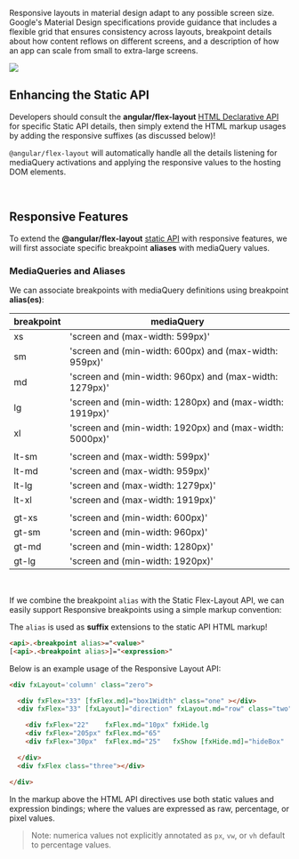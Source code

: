 Responsive layouts in material design adapt to any possible screen size. Google's Material Design specifications provide guidance that includes a flexible grid that ensures consistency across layouts, breakpoint details about how content reflows on different screens, and a description of how an app can scale from small to extra-large screens.

<a href="https://material.io/guidelines/layout/responsive-ui.html" target="_blank">
<img src="http://material-design.storage.googleapis.com/publish/material_v_4/material_ext_publish/0B8olV15J7abPSGFxemFiQVRtb1k/layout_adaptive_breakpoints_01.png">
</a>

<br/>

## Enhancing the Static API

Developers should consult the **angular/flex-layout** [HTML Declarative API](https://github.com/angular/flex-layout/wiki/API-Documentation#html-api-declarative) for specific Static API details, then simply extend the HTML  markup usages by adding the responsive suffixes (as discussed below)!

`@angular/flex-layout` will automatically handle all the details listening for mediaQuery activations and applying the responsive values to the hosting DOM elements.

<br/>

## Responsive Features

To extend the **@angular/flex-layout** [static API](https://github.com/angular/flex-layout/wiki/Declarative-API-Overview) with responsive features, we will first associate specific breakpoint **aliases** with mediaQuery values. 

### MediaQueries and Aliases

We can associate breakpoints with mediaQuery definitions using breakpoint **alias(es)**:

| breakpoint | mediaQuery |
|--------|--------|
| xs    | 'screen and (max-width: 599px)'                         |
| sm    | 'screen and (min-width: 600px) and (max-width: 959px)'  |
| md    | 'screen and (min-width: 960px) and (max-width: 1279px)' |
| lg    | 'screen and (min-width: 1280px) and (max-width: 1919px)'|
| xl    | 'screen and (min-width: 1920px) and (max-width: 5000px)'|
|       |                                                         |
| lt-sm | 'screen and (max-width: 599px)'                         |
| lt-md | 'screen and (max-width: 959px)'                         |
| lt-lg | 'screen and (max-width: 1279px)'                        |
| lt-xl | 'screen and (max-width: 1919px)'                        |
|       |                                                         |
| gt-xs | 'screen and (min-width: 600px)'                         |
| gt-sm | 'screen and (min-width: 960px)'                         |
| gt-md | 'screen and (min-width: 1280px)'                        |
| gt-lg | 'screen and (min-width: 1920px)'                        |
<br/>

If we combine the breakpoint `alias` with the Static Flex-Layout API, we can easily support Responsive breakpoints using a simple markup convention: 

The `alias` is used as **suffix** extensions to the static API HTML markup!

```html
<api>.<breakpoint alias>="<value>"
[<api>.<breakpoint alias>]="<expression>"
```


Below is an example usage of the Responsive Layout API:

```html
<div fxLayout='column' class="zero">

  <div fxFlex="33" [fxFlex.md]="box1Width" class="one" ></div>
  <div fxFlex="33" [fxLayout]="direction" fxLayout.md="row" class="two">

    <div fxFlex="22"    fxFlex.md="10px" fxHide.lg                       class="two_one"></div>
    <div fxFlex="205px" fxFlex.md="65"                                    class="two_two"></div>
    <div fxFlex="30px"  fxFlex.md="25"   fxShow [fxHide.md]="hideBox"   class="two_three"></div>

  </div>
  <div fxFlex class="three"></div>

</div>
```

In the markup above the HTML API directives use both static values and expression bindings; where the values are expressed as raw, percentage, or pixel values.

> Note: numerica values not explicitly annotated as `px`, `vw`, or `vh` default to percentage values.
<br/>


